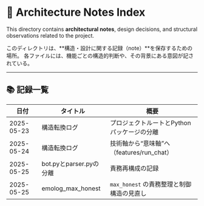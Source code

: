 # 🌙 Architecture Notes Index

This directory contains **architectural notes**, design decisions, and structural observations related to the project.

このディレクトリは、**構造・設計に関する記録（note）**を保存するための場所。
各ファイルには、機能ごとの構造的判断や、その背景にある意図が記されている。

---

## 📚 記録一覧

| 日付       | タイトル                              | 概要                                     |
|------------|-------------------------------------|-----------------------------------------|
| 2025-05-23 | 構造転換ログ                          | プロジェクトルートとPythonパッケージの分離    |
| 2025-05-24 | 構造転換ログ                          | 技術軸から“意味軸”へ（features/run_chat）  |
| 2025-05-25 | bot.pyとparser.pyの分離              | 責務再構成の記録                           |
| 2025-05-25 | emolog_max_honest                   | `max_honest` の責務整理と制御構造の見直し    |
